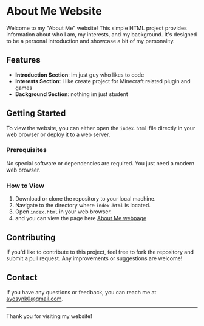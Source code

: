 # About Me Website

Welcome to my "About Me" website! This simple HTML project provides information about who I am, my interests, and my background. It's designed to be a personal introduction and showcase a bit of my personality.

## Features

- **Introduction Section**: Im just guy who likes to code
- **Interests Section**: i like create project for Minecraft related plugin and games
- **Background Section**: nothing im just student

## Getting Started

To view the website, you can either open the `index.html` file directly in your web browser or deploy it to a web server. 

### Prerequisites

No special software or dependencies are required. You just need a modern web browser.

### How to View

1. Download or clone the repository to your local machine.
2. Navigate to the directory where `index.html` is located.
3. Open `index.html` in your web browser.
4. and you can view the page here [About Me webpage](https://blackn64.github.io/About-me-Webpage/)

## Contributing

If you'd like to contribute to this project, feel free to fork the repository and submit a pull request. Any improvements or suggestions are welcome!

## Contact

If you have any questions or feedback, you can reach me at [ayosynk0@gmail.com](mailto:ayosynk0@gmail.com).

---

Thank you for visiting my website!

